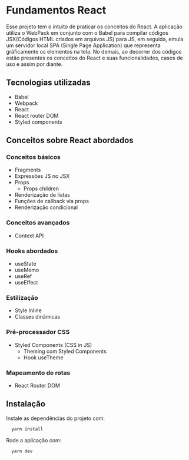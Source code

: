 # Fundamentos React
Esse projeto tem o intuito de praticar os conceitos do React. A aplicação utiliza o WebPack em conjunto com o Babel para compilar códigos JSX(Códigos HTML criados em arquivos JS) para JS, em seguida, emula um servidor local SPA (Single Page Application) que representa gráficamente os elementos na tela. No demais, ao decorrer dos códigos estão presentes os conceitos do React e suas funcionalidades, casos de uso e assim por diante.

## Tecnologias utilizadas
- Babel
- Webpack
- React
- React router DOM
- Styled components

## Conceitos sobre React abordados
### Conceitos básicos
- Fragments
- Expressões JS no JSX
- Props
  - Props children
- Renderização de listas
- Funções de callback via props
- Renderização condicional

### Conceitos avançados
- Context API
  
### Hooks abordados
- useState
- useMemo
- useRef
- useEffect

### Estilização
- Style Inline
- Classes dinâmicas

### Pré-processador CSS
- Styled Components (CSS in JS)
  - Theming com Styled Components
  - Hook useTheme

### Mapeamento de rotas
- React Router DOM


## Instalação

Instale as dependências do projeto com:

```bash
  yarn install
```

Rode a aplicação com:

```bash
  yarn dev
```